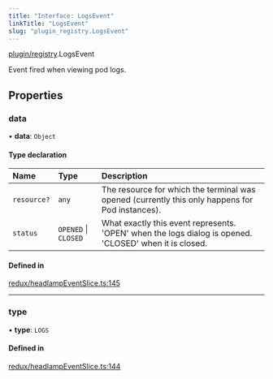 ```yaml
---
title: "Interface: LogsEvent"
linkTitle: "LogsEvent"
slug: "plugin_registry.LogsEvent"
---
```


[plugin/registry](../modules/plugin_registry.md).LogsEvent

Event fired when viewing pod logs.

## Properties

### data

• **data**: `Object`

#### Type declaration

| Name | Type | Description |
| :------ | :------ | :------ |
| `resource?` | `any` | The resource for which the terminal was opened (currently this only happens for Pod instances). |
| `status` | `OPENED` \| `CLOSED` | What exactly this event represents. 'OPEN' when the logs dialog is opened. 'CLOSED' when it is closed. |

#### Defined in

[redux/headlampEventSlice.ts:145](https://github.com/headlamp-k8s/headlamp/blob/2ce94491/frontend/src/redux/headlampEventSlice.ts#L145)

___

### type

• **type**: `LOGS`

#### Defined in

[redux/headlampEventSlice.ts:144](https://github.com/headlamp-k8s/headlamp/blob/2ce94491/frontend/src/redux/headlampEventSlice.ts#L144)
